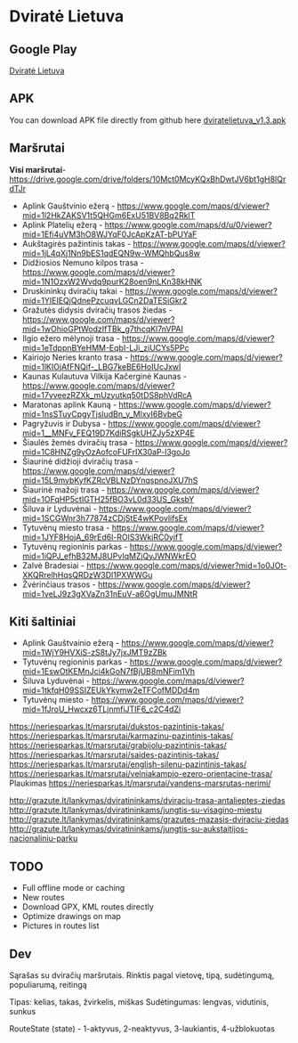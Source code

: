 # Dviratė Lietuva

## Google Play

[Dviratė Lietuva](https://play.google.com/store/apps/details?id=com.youstinus.dviratelietuva)

## APK

You can download APK file directly from github here [dviratelietuva_v1.3.apk](https://github.com/youstinus/dvirate-lietuva/releases/download/v1.3/dviratelietuva_v1.3.apk)

## Maršrutai

**Visi maršrutai**- https://drive.google.com/drive/folders/10Mct0McyKQxBhDwtJV6bt1gH8IQrdTJr

- Aplink Gauštvinio ežerą - https://www.google.com/maps/d/viewer?mid=1l2HkZAKSV1t5QHGm6ExU51BV8Bq2RklT
- Aplink Platelių ežerą - https://www.google.com/maps/d/u/0/viewer?mid=1Efi4uVM3hO8WJYqF0JcApKzAT-bPUYaF
- Aukštagirės pažintinis takas - https://www.google.com/maps/d/viewer?mid=1jL4qXj1Nn9bES1qdEQN9w-WMQhbQus8w
- Didžiosios Nemuno kilpos trasa - https://www.google.com/maps/d/viewer?mid=1N1OzxW2Wvdq9purK28oen9nLKn38kHNK
- Druskininkų dviračių takai - https://www.google.com/maps/d/viewer?mid=1YIEIEQjQdnePzcuqvLGCn2DaTESiGkr2
- Gražutės didysis dviračių trasos žiedas - https://www.google.com/maps/d/viewer?mid=1wOhioGPtWodzIfTBk_g7thcqKl7nVPAI
- Ilgio ežero mėlynoji trasa - https://www.google.com/maps/d/viewer?mid=1eTdppnBYeHMM-EqbI-LJi_ziUCYs5PPc
- Kairiojo Neries kranto trasa - https://www.google.com/maps/d/viewer?mid=1lKIOjAfFNQif-_LBG7keBE6HoIUcJxwI
- Kaunas Kulautuva Vilkija Kačerginė Kaunas - https://www.google.com/maps/d/viewer?mid=17yveezRZXk_mUzyutkq50tDS8phVdRcA
- Maratonas aplink Kauną - https://www.google.com/maps/d/viewer?mid=1nsSTuyCpgyTjsludBn_y_MlxyI6BvbeG
- Pagryžuvis ir Dubysa - https://www.google.com/maps/d/viewer?mid=1__MNFv_FEQ19D7KdiRSgkUHZJy5zXP4E
- Šiaulės žemės dviračių trasa - https://www.google.com/maps/d/viewer?mid=1C8HNZg9yOzAofcoFUFrIX30aP-l3goJo
- Šiaurinė didžioji dviračių trasa - https://www.google.com/maps/d/viewer?mid=15L9mybKyfKZRcVBLNzDYnqspnoJXU7hS
- Šiaurinė mažoji trasa - https://www.google.com/maps/d/viewer?mid=1OFqHP5ctIGTH25fBO3vL0d33US_GksbY
- Šiluva ir Lyduvėnai - https://www.google.com/maps/d/viewer?mid=1SCGWnr3h77874zCDjStE4wKPovlifsEx
- Tytuvėnų miesto trasa - https://www.google.com/maps/d/viewer?mid=1JYF8HojA_69rEd6l-ROlS3WkiRC0yifT
- Tytuvėnų regioninis parkas - https://www.google.com/maps/d/viewer?mid=1iQPJ_efhB32MJ8UPvIqMZjQyJWNWkrEO
- Zalvė Bradesiai - https://www.google.com/maps/d/viewer?mid=1o0JOt-XKQRrelhHqsQRDzW3Dl1PXWWGu
- Žvėrinčiaus trasos - https://www.google.com/maps/d/viewer?mid=1veLJ9z3gXVaZn31nEuV-a6OgUmuJMNtR

## Kiti šaltiniai

- Aplink Gauštvainio ežerą - https://www.google.com/maps/d/viewer?mid=1WjY9HVXiS-zS8tJy7jxJMT9zZBk
- Tytuvėnų regioninis parkas - https://www.google.com/maps/d/viewer?mid=1EswOtKEMnJci4kGoN7fBjUB8mNFim1Vh
- Šiluva Lyduvėnai - https://www.google.com/maps/d/viewer?mid=1tkfqH09SSIZEUkYkymw2eTFCofMDDd4m
- Tytuvėnų miesto - https://www.google.com/maps/d/viewer?mid=1fJroU_Hwcxz6TLjnmfiJTIF6_c2C4dZi

https://neriesparkas.lt/marsrutai/dukstos-pazintinis-takas/
https://neriesparkas.lt/marsrutai/karmazinu-pazintinis-takas/
https://neriesparkas.lt/marsrutai/grabijolu-pazintinis-takas/
https://neriesparkas.lt/marsrutai/saides-pazintinis-takas/
https://neriesparkas.lt/marsrutai/english-silenu-pazintinis-takas/
https://neriesparkas.lt/marsrutai/velniakampio-ezero-orientacine-trasa/
Plaukimas https://neriesparkas.lt/marsrutai/vandens-marsrutas-nerimi/

http://grazute.lt/lankymas/dviratininkams/dviraciu-trasa-antalieptes-ziedas
http://grazute.lt/lankymas/dviratininkams/jungtis-su-visagino-miestu
http://grazute.lt/lankymas/dviratininkams/grazutes-mazasis-dviraciu-ziedas
http://grazute.lt/lankymas/dviratininkams/jungtis-su-aukstaitijos-nacionaliniu-parku

## TODO

- Full offline mode or caching
- New routes
- Download GPX, KML routes directly
- Optimize drawings on map
- Pictures in routes list

## Dev

Sąrašas su dviračių maršrutais.
Rinktis pagal vietovę, tipą, sudėtingumą, populiarumą, reitingą

Tipas: kelias, takas, žvirkelis, miškas 
Sudėtingumas: lengvas, vidutinis, sunkus

RouteState (state) - 1-aktyvus, 2-neaktyvus, 3-laukiantis, 4-užblokuotas
